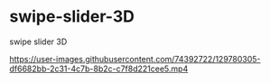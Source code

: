 # swipe-slider-3D
swipe slider 3D


https://user-images.githubusercontent.com/74392722/129780305-df6682bb-2c31-4c7b-8b2c-c7f8d221cee5.mp4
